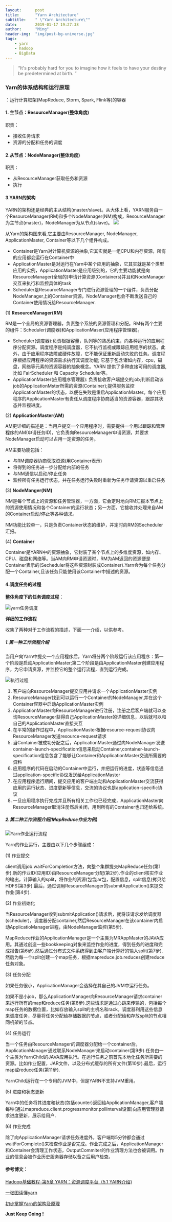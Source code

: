```yaml
---
layout:      post
title:       "Yarn Architecture"
subtitle:    " \"Yarn Architecture\""
date:        2019-01-17 19:27:38
author:      "Ming"
header-img:  "img/post-bg-universe.jpg"
tags:
    - yarn
    - hadoop
    - BigData
---
```


> “It's probably hard for you to imagine how it feels to have your destiny be predetermined at birth. ”


### Yarn的体系结构和运行原理
：运行计算框架(MapReduce, Storm, Spark, Flink等)的容器
#### 1. 主节点：ResourceManager(整体角度)
职责：
- 接收任务请求
- 资源的分配和任务的调度

#### 2.从节点：NodeManager(整体角度)
职责：
- 从ResourceManager获取任务和资源
- 执行

#### 3.YARN的架构
YARN的架构还是经典的主从结构(master/slave)。从大体上看，YARN服务由一个ResourceManager(RM)和多个NodeManager(NM)构成，ResourceManager为主节点(master)，NodeManager为从节点(slave)。
![](https://ws1.sinaimg.cn/large/005CDUpdly1fz9nf295u0j30fl0ax3yt.jpg)

从Yarn的架构图来看,它主要由ResourceManager, NodeManager, ApplicationMaster, Container等以下几个组件构成。
- Container是Yarn对计算机资源的抽象,它其实就是一组CPU和内存资源，所有的应用都会运行在Container中
- ApplicationMaster是对运行在Yarn中某个应用的抽象，它其实就是某个类型应用的实例，ApplicationMaster是应用级别的，它的主要功能就是向ResourceManager(全局的)申请计算资源(Containers)并且和NodeManager交互来执行和监控具体的task
- Scheduler是ResourceManager专门进行资源管理的一个组件，负责分配NodeManager上的Container资源，NodeManager也会不断发送自己的Container使用情况给ResourceManager.

(1) **ResourceManager(RM)**

RM是一个全局的资源管理器，负责整个系统的资源管理和分配。RM有两个主要的组件：Scheduler(调度器)和ApplicationMaser(应用程序管理器)。
- Scheduler(调度器):负责根据容量，队列等的熟悉约束，向各种运行的应用程序分配资源。调度程序是纯调度器，它不执行监视或跟踪应用程序的状态。此外，由于应用程序故障或硬件故障，它不能保证重新启动失败的任务。调度程序根据应用程序的资源需求执行其调度功能; 它基于包含诸如内存，cpu，磁盘，网络等元素的资源容器的抽象概念。YARN 提供了多种直接可用的调度器,比如 FairScheduler 和 Capacity Scheduler等。
- ApplicationMaster(应用程序管理器): 负责接收客户端提交的job;判断启动该job的ApplicationMster所需的资源(Container);提供服务监控ApplicationMaster的状态，以便在失败是重启ApplicationMaster。每个应用程序的ApplicationMaster有责任从调度程序协商适当的资源容器，跟踪其状态并监视进度。


(2) **ApplicationMaster(AM)**

AM更详细的描述是：当用户提交一个应用程序时，需要提供一个用以跟踪和管理程序的AM(申请任务ID)，它负责向ResourceManager申请资源，并要求NodeManager启动可以占用一定资源的任务。

AM主要功能包括：
- 与RM调度器协商获取资源(用Container表示)
- 将得到的任务进一步分配给内部的任务
- 与NM通信以启动/停止任务
- 监控所有任务运行状态，并在任务运行失败时重新为任务申请资源以重启任务

(3) **NodeManger(NM)**

NM是每个节点上的资源和任务管理器，一方面，它会定时地向RM汇报本节点上的资源使用情况和各个Container的运行状态；另一方面，它接收并处理来自AM的Container启动/停止等各种请求。

NM功能比较单一，只是负责Container状态的维护，并定时向RM的Secheduler汇报。

(4) **Container**

Container是YARN中的资源抽象，它封装了某个节点上的多维度资源，如内存、CPU、磁盘和网络等。当AM向RM申请资源时，RM为AM返回的资源便是Container表示的(Secheduler将这些资源封装成Container).Yarn会为每个任务分配一个Container,且该任务只能使用该Container中描述的资源。

#### 4.调度任务的过程

**整体角度下的任务调度过程**：

![yarn任务调度](https://ws1.sinaimg.cn/large/005CDUpdly1fz9m4avwjpj317a0j148q.jpg)

**详细的工作流程**

收集了两种对于工作流程的描述，下面一一介绍，以供参考。

##### 1.第一种工作流程介绍

当用户向Yarn中提交一个应用程序后，Yarn将分两个阶段运行该应用程序：第一个阶段是启动ApplicationMaster;第二个阶段是由ApplicationMaster创建应用程序，为它申请资源，并监控它的整个运行流程，直到运行完成。

![执行过程](https://ws1.sinaimg.cn/large/005CDUpdly1fz9pujvxezj30mb0hpq9v.jpg)

1. 客户端向ResourceManager提交应用并请求一个ApplicationMaster实例
2. ResourceManager找到可以运行一个Container的NodeManager,并在这个Container容器中启动ApplicationMaster实例
3. ApplicationMaster向ResourceManager进行注册，注册之后客户端就可以查询ResourceManager获得自己ApplicationMaster的详细信息，以后就可以和自己的ApplicationMaster直接交互
4. 在平常的操作过程中，ApplicationMaster根据resource-request协议向ResourceManager发送resource-request请求
5. 当Container被成功分配之后，ApplicationMaster通过向NodeManager发送container-launch-specification信息来启动Container,container-launch-specification信息包含了能够让Container和ApplicationMaster交流所需要的资料
6. 应用程序的代码在启动的Container中运行，并把运行的进度，状态等信息通过application-specific协议发送给ApplicationMaster
7. 在应用程序运行期间，提交应用的客户端主动和ApplicationMaster交流获得应用的运行状态、进度更新等信息，交流的协议也是application-specific协议
8. 一旦应用程序执行完成并且所有相关工作也已经完成，ApplicationMaster向ResourceManager取消注册然后关闭，用到所有的Container也归还给系统。

##### 2.第二种工作流程介绍(MapReduce作业为例)

![Yarn作业运行流程](https://ws1.sinaimg.cn/large/005CDUpdly1fz9rro8a1jj30fe0epdih.jpg)

Yarn的作业运行，主要由以下几个步骤组成：

(1) 作业提交

client调用job.waitForCompletion方法，向整个集群提交MapReduce任务(第1步).新的作业ID(应用ID)由ResourceManager分配(第2步).作业的client核实作业的输出，计算输入的split，将作业的资源(包含jar包，配置信息，split信息)拷贝给HDFS(第3步).最后，通过调用ResourceManager的submitApplication()来提交作业(第4步).

(2) 作业初始化

当ResourceManager收到submitApplication()请求后，就将该请求发给调度器(scheduler)，调度器分配container,然后ResourceManager在该container内启动ApplicatioManager进程，由NodeManager监控(第5步).

MapReduce作业的ApplicationManager是一个主类为MRAppMaster的JAVA应用。其通过创造一些bookkeeping对象来监控作业的进度，得到任务的进度和完成报告(第6步).然后通过分布式文件系统得到由客户端计算好的输入split(第7步).然后为每一个split创建一个map任务，根据mapreduce.job.reduces创建reduce任务对象。

(3) 任务分配

如果任务很小，ApplicationManager会选择在其自己的JVM中运行任务。

如果不是小job，那么ApplicationManager向ResourceManager请求container来运行所有的map和reduce任务(第8步).这些请求是通过心跳来传输的，包括每个map任务的数据位置，比如存放输入split的主机名和rack。调度器利用这些信息来调度任务，尽量将任务分配给存储数据的节点，或者分配给和存放split的节点相同机架的节点。

(4) 任务运行

当一个任务由ResourceManager的调度器分配给一个container后，ApplicationManager通过联系NodeManager来启动container(第9步).任务由一个主类为YarnChild的JAVA应用执行。在运行任务之前首先本地化任务所需要的资源。比如作业配置，JAR文件，以及分布式缓存的所有文件(第10步).最后，运行map或reduce任务(第11步).

YarnChild运行在一个专用的JVM中，但是YARN不支持JVM重用。

(5) 进度和状态更新

Yarn中的任务将其进度和状态(包括counter)返回给ApplicationManager,客户端每秒(通过mapreduce.client.progressmonitor.pollinterval设置)向应用管理器请求进度更新，展示给用户.

(6) 作业完成

除了向ApplicationManager请求任务进度外，客户端每5分钟都会通过waitForComplete()来检查作业是否完成。作业完成之后，ApplicationManager和Container会清理工作状态，OutputCommiter的作业清理方法也会被调用。作业的信息会被作业历史服务器存储以备之后用户检查。

#### 参考博文：

[Hadoop基础教程-第5章 YARN：资源调度平台（5.1 YARN介绍)](https://blog.csdn.net/chengyuqiang/article/details/72615108)

[一张图读懂yarn](https://www.jianshu.com/p/5dcc81c4e1cb)

[初步掌握Yarn的架构及原理](https://www.cnblogs.com/cxzdy/p/5494929.html)

**Just Keep Going !**